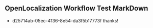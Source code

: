 ## OpenLocalization Workflow Test MarkDown
* d25714ab-05ec-4136-8e54-da3f5b17773f thanks!

<!--HONumber=Jul16_HO4-->


